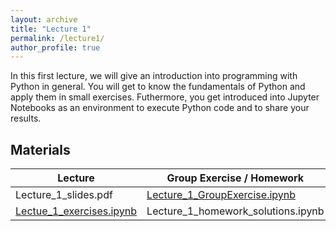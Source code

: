 ```yaml
---
layout: archive
title: "Lecture 1"
permalink: /lecture1/
author_profile: true
---
```


In this first lecture, we will give an introduction into programming with Python in general. 
You will get to know the fundamentals of Python and apply them in small exercises. 
Futhermore, you get introduced into Jupyter Notebooks as an environment to execute Python code and
to share your results.


## Materials


| Lecture          | Group Exercise / Homework   |                                                              
| --------         | ------ | 
|  Lecture_1_slides.pdf | [Lecture_1_GroupExercise.ipynb](https://colab.research.google.com/drive/1Gf3VBRy1oeqFYkPjtbfrP61yZzHw1r9-?usp=sharing)   | 
|[Lectue_1_exercises.ipynb](https://colab.research.google.com/drive/1hm_UzeSpDc1PMYJu01PvoM5Akj3rLevm?usp=sharing)  |Lecture_1_homework_solutions.ipynb |
